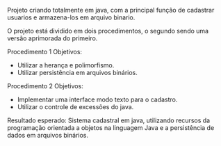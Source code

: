 Projeto criando totalmente em java, com a principal função de cadastrar usuarios e armazena-los em arquivo binario. 


O projeto está dividido em dois procedimentos, o segundo sendo uma versão aprimorada do primeiro.

Procedimento 1
Objetivos: 
- Utilizar a herança e polimorfismo.
- Utilizar persistência em arquivos binários.

Procedimento 2
Objetivos: 
- Implementar uma interface modo texto para o cadastro.
- Utilizar o controle de excessões do java.

Resultado esperado:
Sistema cadastral em java, utilizando recursos da programação orientada a objetos na linguagem Java e a persistência de dados em arquivos binários.
